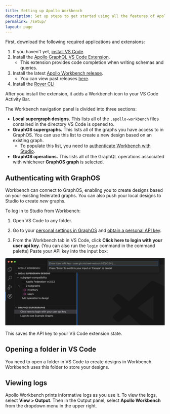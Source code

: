 ```yaml
---
title: Setting up Apollo Workbench
description: Set up steps to get started using all the features of Apollo Workbench
permalink: /setup/
layout: page
---
```


First, download the following required applications and extensions:

1. If you haven't yet, [install VS Code](https://code.visualstudio.com/download).
2. Install the [Apollo GraphQL VS Code Extension](https://marketplace.visualstudio.com/items?itemName=apollographql.vscode-apollo).
   - This extension provides code completion when writing schemas and queries.
3. Install the latest [Apollo Workbench release](https://marketplace.visualstudio.com/items?itemName=apollographql.apollo-workbench).
   - You can view past releases [here](https://github.com/apollographql/apollo-workbench-vscode/releases).
4. Install the [Rover CLI](https://www.apollographql.com/docs/rover/getting-started)

After you install the extension, it adds a Workbench icon to your VS Code Activity Bar.

The Workbench navigation panel is divided into three sections:

- **Local supergraph designs.** This lists all of the `.apollo-workbench` files contained in the directory VS Code is opened to.
- **GraphOS supergraphs.** This lists all of the graphs you have access to in GraphOS. You can use this list to create a new design based on an existing graph.
  - To populate this list, you need to [authenticate Workbench with Studio](#authenticating-with-graphos).
- **GraphOS operations.** This lists all of the GraphQL operations associated with whichever **GraphOS graph** is selected.

## Authenticating with GraphOS

Workbench can connect to GraphOS, enabling you to create designs based on your existing federated graphs. You can also push your local designs to Studio to create _new_ graphs.

To log in to Studio from Workbench:

1. Open VS Code to any folder.

2. Go to your [personal settings in GraphOS](https://studio.apollographql.com/user-settings) and [obtain a personal API key](https://www.apollographql.com/docs/studio/api-keys/#personal-api-keys).

3. From the Workbench tab in VS Code, click **Click here to login with your user api key**. (You can also run the `login` command in the command palette) Paste your API key into the input box:

<img class="screenshot" src="./images/add-api-key.png" alt="Adding an API key to workbench" />

This saves the API key to your VS Code extension state.

## Opening a folder in VS Code

You need to open a folder in VS Code to create designs in Workbench. Workbench uses this folder to store your designs.

## Viewing logs

Apollo Workbench prints informative logs as you use it. To view the logs, select **View > Output**. Then in the Output panel, select **Apollo Workbench** from the dropdown menu in the upper right.
